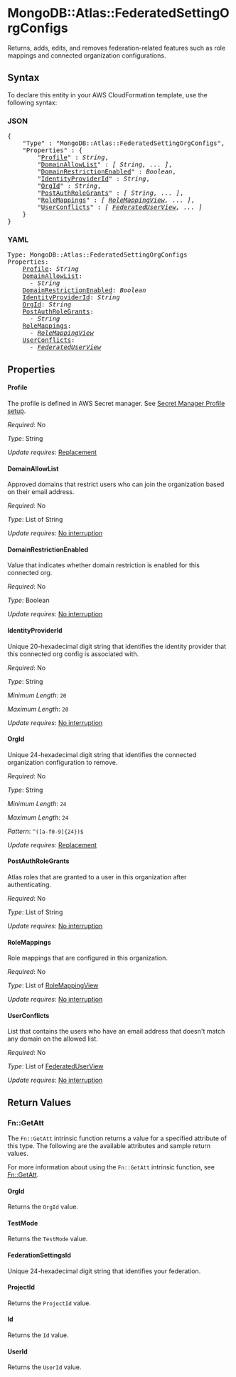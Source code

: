 # MongoDB::Atlas::FederatedSettingOrgConfigs

Returns, adds, edits, and removes federation-related features such as role mappings and connected organization configurations.

## Syntax

To declare this entity in your AWS CloudFormation template, use the following syntax:

### JSON

<pre>
{
    "Type" : "MongoDB::Atlas::FederatedSettingOrgConfigs",
    "Properties" : {
        "<a href="#profile" title="Profile">Profile</a>" : <i>String</i>,
        "<a href="#domainallowlist" title="DomainAllowList">DomainAllowList</a>" : <i>[ String, ... ]</i>,
        "<a href="#domainrestrictionenabled" title="DomainRestrictionEnabled">DomainRestrictionEnabled</a>" : <i>Boolean</i>,
        "<a href="#identityproviderid" title="IdentityProviderId">IdentityProviderId</a>" : <i>String</i>,
        "<a href="#orgid" title="OrgId">OrgId</a>" : <i>String</i>,
        "<a href="#postauthrolegrants" title="PostAuthRoleGrants">PostAuthRoleGrants</a>" : <i>[ String, ... ]</i>,
        "<a href="#rolemappings" title="RoleMappings">RoleMappings</a>" : <i>[ <a href="rolemappingview.md">RoleMappingView</a>, ... ]</i>,
        "<a href="#userconflicts" title="UserConflicts">UserConflicts</a>" : <i>[ <a href="federateduserview.md">FederatedUserView</a>, ... ]</i>
    }
}
</pre>

### YAML

<pre>
Type: MongoDB::Atlas::FederatedSettingOrgConfigs
Properties:
    <a href="#profile" title="Profile">Profile</a>: <i>String</i>
    <a href="#domainallowlist" title="DomainAllowList">DomainAllowList</a>: <i>
      - String</i>
    <a href="#domainrestrictionenabled" title="DomainRestrictionEnabled">DomainRestrictionEnabled</a>: <i>Boolean</i>
    <a href="#identityproviderid" title="IdentityProviderId">IdentityProviderId</a>: <i>String</i>
    <a href="#orgid" title="OrgId">OrgId</a>: <i>String</i>
    <a href="#postauthrolegrants" title="PostAuthRoleGrants">PostAuthRoleGrants</a>: <i>
      - String</i>
    <a href="#rolemappings" title="RoleMappings">RoleMappings</a>: <i>
      - <a href="rolemappingview.md">RoleMappingView</a></i>
    <a href="#userconflicts" title="UserConflicts">UserConflicts</a>: <i>
      - <a href="federateduserview.md">FederatedUserView</a></i>
</pre>

## Properties

#### Profile

The profile is defined in AWS Secret manager. See [Secret Manager Profile setup](../../../examples/profile-secret.yaml).

_Required_: No

_Type_: String

_Update requires_: [Replacement](https://docs.aws.amazon.com/AWSCloudFormation/latest/UserGuide/using-cfn-updating-stacks-update-behaviors.html#update-replacement)

#### DomainAllowList

Approved domains that restrict users who can join the organization based on their email address.

_Required_: No

_Type_: List of String

_Update requires_: [No interruption](https://docs.aws.amazon.com/AWSCloudFormation/latest/UserGuide/using-cfn-updating-stacks-update-behaviors.html#update-no-interrupt)

#### DomainRestrictionEnabled

Value that indicates whether domain restriction is enabled for this connected org.

_Required_: No

_Type_: Boolean

_Update requires_: [No interruption](https://docs.aws.amazon.com/AWSCloudFormation/latest/UserGuide/using-cfn-updating-stacks-update-behaviors.html#update-no-interrupt)

#### IdentityProviderId

Unique 20-hexadecimal digit string that identifies the identity provider that this connected org config is associated with.

_Required_: No

_Type_: String

_Minimum Length_: <code>20</code>

_Maximum Length_: <code>20</code>

_Update requires_: [No interruption](https://docs.aws.amazon.com/AWSCloudFormation/latest/UserGuide/using-cfn-updating-stacks-update-behaviors.html#update-no-interrupt)

#### OrgId

Unique 24-hexadecimal digit string that identifies the connected organization configuration to remove.

_Required_: No

_Type_: String

_Minimum Length_: <code>24</code>

_Maximum Length_: <code>24</code>

_Pattern_: <code>^([a-f0-9]{24})$</code>

_Update requires_: [Replacement](https://docs.aws.amazon.com/AWSCloudFormation/latest/UserGuide/using-cfn-updating-stacks-update-behaviors.html#update-replacement)

#### PostAuthRoleGrants

Atlas roles that are granted to a user in this organization after authenticating.

_Required_: No

_Type_: List of String

_Update requires_: [No interruption](https://docs.aws.amazon.com/AWSCloudFormation/latest/UserGuide/using-cfn-updating-stacks-update-behaviors.html#update-no-interrupt)

#### RoleMappings

Role mappings that are configured in this organization.

_Required_: No

_Type_: List of <a href="rolemappingview.md">RoleMappingView</a>

_Update requires_: [No interruption](https://docs.aws.amazon.com/AWSCloudFormation/latest/UserGuide/using-cfn-updating-stacks-update-behaviors.html#update-no-interrupt)

#### UserConflicts

List that contains the users who have an email address that doesn't match any domain on the allowed list.

_Required_: No

_Type_: List of <a href="federateduserview.md">FederatedUserView</a>

_Update requires_: [No interruption](https://docs.aws.amazon.com/AWSCloudFormation/latest/UserGuide/using-cfn-updating-stacks-update-behaviors.html#update-no-interrupt)

## Return Values

### Fn::GetAtt

The `Fn::GetAtt` intrinsic function returns a value for a specified attribute of this type. The following are the available attributes and sample return values.

For more information about using the `Fn::GetAtt` intrinsic function, see [Fn::GetAtt](https://docs.aws.amazon.com/AWSCloudFormation/latest/UserGuide/intrinsic-function-reference-getatt.html).

#### OrgId

Returns the <code>OrgId</code> value.

#### TestMode

Returns the <code>TestMode</code> value.

#### FederationSettingsId

Unique 24-hexadecimal digit string that identifies your federation.

#### ProjectId

Returns the <code>ProjectId</code> value.

#### Id

Returns the <code>Id</code> value.

#### UserId

Returns the <code>UserId</code> value.

